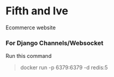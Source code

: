 # Fifth and Ive

Ecommerce website


### For Django Channels/Websocket

Run this command
> docker run -p 6379:6379 -d redis:5
